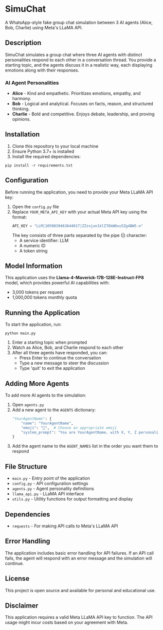 # SimuChat

A WhatsApp-style fake group chat simulation between 3 AI agents (Alice, Bob, Charlie) using Meta's LLaMA API.

## Description

SimuChat simulates a group chat where three AI agents with distinct personalities respond to each other in a conversation thread. You provide a starting topic, and the agents discuss it in a realistic way, each displaying emotions along with their responses.

### AI Agent Personalities

- **Alice** - Kind and empathetic. Prioritizes emotions, empathy, and harmony.
- **Bob** - Logical and analytical. Focuses on facts, reason, and structured thinking.
- **Charlie** - Bold and competitive. Enjoys debate, leadership, and proving opinions.

## Installation

1. Clone this repository to your local machine
2. Ensure Python 3.7+ is installed
3. Install the required dependencies:

```
pip install -r requirements.txt
```

## Configuration

Before running the application, you need to provide your Meta LLaMA API key:

1. Open the `config.py` file
2. Replace `YOUR_META_API_KEY` with your actual Meta API key using the format:
   ```python
   API_KEY = "LLM|1050039463644017|ZZzxjun1klZ76kW0xu5Zg4BW5-o"
   ```
   The key consists of three parts separated by the pipe (|) character:
   - A service identifier: LLM
   - A numeric ID
   - A token string

## Model Information

This application uses the **Llama-4-Maverick-17B-128E-Instruct-FP8** model, which provides powerful AI capabilities with:
- 3,000 tokens per request
- 1,000,000 tokens monthly quota

## Running the Application

To start the application, run:

```
python main.py
```

1. Enter a starting topic when prompted
2. Watch as Alice, Bob, and Charlie respond to each other
3. After all three agents have responded, you can:
   - Press Enter to continue the conversation
   - Type a new message to steer the discussion
   - Type 'quit' to exit the application

## Adding More Agents

To add more AI agents to the simulation:

1. Open `agents.py`
2. Add a new agent to the `AGENTS` dictionary:
   ```python
   "YourAgentName": {
       "name": "YourAgentName",
       "emoji": "🔮",  # Choose an appropriate emoji
       "system_prompt": "You are YourAgentName, with X, Y, Z personality traits..."
   }
   ```
3. Add the agent name to the `AGENT_NAMES` list in the order you want them to respond

## File Structure

- `main.py` - Entry point of the application
- `config.py` - API configuration settings
- `agents.py` - Agent personality definitions
- `llama_api.py` - LLaMA API interface
- `utils.py` - Utility functions for output formatting and display

## Dependencies

- `requests` - For making API calls to Meta's LLaMA API

## Error Handling

The application includes basic error handling for API failures. If an API call fails, the agent will respond with an error message and the simulation will continue.

## License

This project is open source and available for personal and educational use.

## Disclaimer

This application requires a valid Meta LLaMA API key to function. The API usage might incur costs based on your agreement with Meta. 